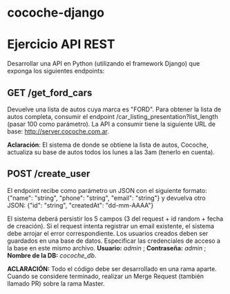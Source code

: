 # **cocoche-django**

# **Ejercicio API REST**
Desarrollar una API en Python (utilizando el framework Django) que exponga los siguientes endpoints:

## **GET /get_ford_cars**
Devuelve una lista de autos cuya marca es "FORD". Para obtener la lista de autos completa, consumir el endpoint /car_listing_presentation?list_length (pasar 100 como parámetro). La API a consumir tiene la siguiente URL de base: http://server.cocoche.com.ar.

**Aclaración**: El sistema de donde se obtiene la lista de autos, Cocoche, actualiza su base de autos todos los lunes a las 3am (tenerlo en cuenta).

## **POST /create_user**
El endpoint recibe como parámetro un JSON con el siguiente formato: {"name": "string", "phone": "string", "email": "string"} y devuelva otro JSON: {"id": "string", "createdAt": "dd-mm-AAAA"}

El sistema deberá persistir los 5 campos (3 del request + id random + fecha de creación). Si el request intenta registrar un email existente, el sistema debe arrojar el error correspondiente. Los usuarios creados deben ser guardados en una base de datos. Especificar las credenciales de acceso a la base en este mismo archivo. **Usuario:** *admin* ; **Contraseña:** *admin* ; **Nombre de la DB:** *cocoche_db*.

**ACLARACIÓN:** Todo el código debe ser desarrollado en una rama aparte. Cuando se considere terminado, realizar un Merge Request (también llamado PR) sobre la rama Master.